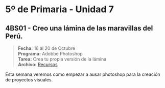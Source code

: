 # 5º de Primaria - Unidad 7

<div class="currentTheme">

## 4BS01 - Creo una lámina de las maravillas del Perú.

> **Fecha:** 16 al 20 de Octubre<br> **Programa:** Adobbe Photoshop<br> **Tarea:** Crea tu propia versión de la lámina<br> **Archivo:** [Recursos](https://app.box.com/s/j51z2hba60r58400muagzs47ak9xfp4z)

Esta semana veremos como empezar a ausar photoshop para la creación de proyectos visuales.

</div>